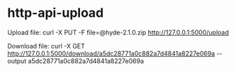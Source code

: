# http-api-upload
 
Upload file:
curl -X PUT -F file=@hyde-2.1.0.zip http://127.0.0.1:5000/upload

Download file:
curl -X GET http://127.0.0.1:5000/download/a5dc28771a0c882a7d4841a8227e069a --output a5dc28771a0c882a7d4841a8227e069a